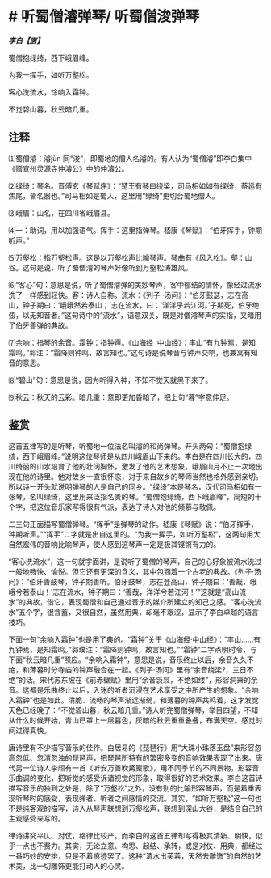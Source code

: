 # # 听蜀僧濬弹琴/ 听蜀僧浚弹琴

***李白【唐】***

蜀僧抱绿绮，西下峨眉峰。

为我一挥手，如听万壑松。

客心洗流水，馀响入霜钟。

不觉碧山暮，秋云暗几重。

## 注释

⑴蜀僧濬：濬jùn 同“浚”，即蜀地的僧人名濬的。有人认为“蜀僧濬”即李白集中《赠宣州灵源寺仲濬公》中的仲濬公。

⑵绿绮：琴名。晋傅玄《琴赋序》：“楚王有琴曰绕梁，司马相如如有绿绮，蔡邕有焦尾，皆名器也。”司马相如是蜀人，这里用“绿绮”更切合蜀地僧人。

⑶峨眉：山名，在四川省峨眉县。

⑷一：助词，用以加强语气。挥手：这里指弹琴。嵇康《琴赋》：“伯牙挥手，钟期听声。”

⑸万壑松：指万壑松声。这是以万壑松声比喻琴声。琴曲有《风入松》。壑：山谷。这句是说，听了蜀僧濬的琴声好像听到万壑松涛雄风。

⑹“客心”句：意思是说，听了蜀僧濬弹的美妙琴声，客中郁结的情怀，像经过流水洗了一样感到轻快。客：诗人自称。流水：《列子 ·汤问》：“伯牙鼓瑟，志在高山，钟子期曰：‘峨峨然若泰山；’志在流水，曰：‘洋洋乎若江河。’子期死，伯牙绝弦，以无知音者。”这句诗中的“流水”，语意双关，既是对僧濬琴声的实指，又暗用了伯牙善弹的典故。

⑺余响：指琴的余音。霜钟：指钟声。《山海经 ·中山经》：丰山“有九钟焉，是知霜鸣。”郭注：“霜降则钟鸣，故言知也。”这句诗是说琴音与钟声交响，也兼寓有知音的意思。

⑻“碧山”句：意思是说，因为听得入神，不知不觉天就黑下来了。

⑼秋云：秋天的云彩。暗几重：意即更加昏暗了，把上句“暮”字意伸足。

## 鉴赏

 这首五律写的是听琴，听蜀地一位法名叫濬的和尚弹琴。开头两句：“蜀僧抱绿绮，西下峨眉峰。”说明这位琴师是从四川峨眉山下来的。李白是在四川长大的，四川绮丽的山水培育了他的壮阔胸怀，激发了他的艺术想象。峨眉山月不止一次地出现在他的诗里。他对故乡一直很怀恋，对于来自故乡的琴师当然也格外感到亲切。所以诗一开头就说明弹琴的人是自己的同乡。“绿绮”本是琴名，汉代司马相如有一张琴，名叫绿绮，这里用来泛指名贵的琴。“蜀僧抱绿绮，西下峨眉峰”，简短的十个字，把这位音乐家写得很有气派，表达了诗人对他的倾慕与敬佩。

二三句正面描写蜀僧弹琴。“挥手”是弹琴的动作。嵇康《琴赋》说：“伯牙挥手，钟期听声。”“挥手”二字就是出自这里的。“为我一挥手，如听万壑松”，这两句用大自然宏伟的音响比喻琴声，使人感到这琴声一定是极其铿锵有力的。

“客心洗流水”，这一句就字面讲，是说听了蜀僧的琴声，自己的心好象被流水洗过一般地畅快、愉悦。但它还有更深的含义，其中包涵着一个古老的典故。《列子·汤问》：“伯牙善鼓琴，钟子期善听。伯牙鼓琴，志在登高山，钟子期曰：‘善哉，峨峨兮若泰山！’志在流水，钟子期曰：‘善哉，洋洋兮若江河！’”这就是“高山流水”的典故，借它，表现蜀僧和自己通过音乐的媒介所建立的知己之感。“客心洗流水”五个字，很含蓄，又很自然，虽然用典，却毫不艰涩，显示了李白卓越的语言技巧。

下面一句“余响入霜钟”也是用了典的。“霜钟”关于《山海经·中山经》：“丰山……有九钟焉，是知霜鸣。”郭璞注：“霜降则钟鸣，故言知也。”“霜钟”二字点明时令，与下面“秋云暗几重”照应。“余响入霜钟”，意思是说，音乐终止以后，余音久久不绝，和薄暮时分寺庙的钟声融合在一起。《列子·汤问》里有“余音绕梁?，三日不绝”的话。宋代苏东坡在《前赤壁赋》里用“余音袅袅，不绝如缕”，形容洞箫的余音。这都是乐曲终止以后，入迷的听者沉浸在艺术享受之中所产生的想象。“余响入霜钟”也是如此。清脆、流畅的琴声渐远渐弱，和薄暮的钟声共鸣着，这才发觉天色已经晚了：“不觉碧山暮，秋云暗几重。”诗人听完蜀僧弹琴，举目四望，不知从什么时候开始，青山已罩上一层暮色，灰暗的秋云重重叠叠，布满天空。感觉时间过得真快。

唐诗里有不少描写音乐的佳作。白居易的《琵琶行》用“大珠小珠落玉盘”来形容忽高忽低、忽清忽浊的琵琶声，把琵琶所特有的繁密多变的音响效果表现了出来。唐代另一位诗人李颀有一首《听安万善吹觱篥歌》，用不同季节的不同景物，形容音乐曲调的变化，把听觉的感受诉诸视觉的形象，取得很好的艺术效果。李白这首诗描写音乐的独到之处是，除了“万壑松”之外，没有别的比喻形容琴声，而是着重表现听琴时的感受，表现弹者、听者之间感情的交流。其实，“如听万壑松”这一句也不是纯客观的描写，诗人从琴声联想到万壑松声，联想到深山大谷，是结合自己的主观感受来写的。

律诗讲究平仄、对仗，格律比较严。而李白的这首五律却写得极其清新、明快，似乎一点也不费力。其实，无论立意、构思、起结、承转，或是对仗、用典，都经过一番巧妙的安排，只是不着痕迹罢了。这种“清水出芙蓉，天然去雕饰”的自然的艺术美，比一切雕饰更能打动人的心灵。
